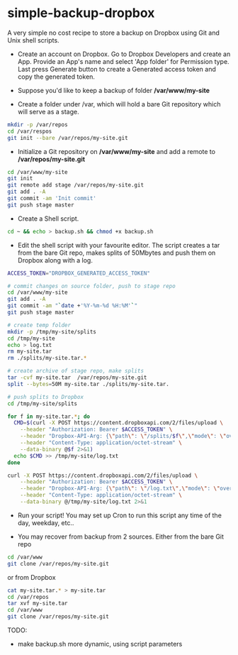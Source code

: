 # simple-backup-dropbox
A very simple no cost recipe to store a backup on Dropbox using Git and Unix shell scripts.

* Create an account on Dropbox. Go to Dropbox Developers and create an App. Provide an App's name and select 'App folder' for Permission type. Last press Generate button to create a Generated access token and copy the generated token.

* Suppose you'd like to keep a backup of folder **/var/www/my-site**

* Create a folder under /var, which will hold a bare Git repository which will serve as a stage.
```Bash
mkdir -p /var/repos
cd /var/respos
git init --bare /var/repos/my-site.git
```
* Initialize a Git repository on **/var/www/my-site** and add a remote to **/var/repos/my-site.git**
```Bash
cd /var/www/my-site
git init
git remote add stage /var/repos/my-site.git
git add . -A
git commit -am 'Init commit'
git push stage master
```

* Create a Shell script. 
```Bash
cd ~ && echo > backup.sh && chmod +x backup.sh
```
* Edit the shell script with your favourite editor. The script creates a tar from the bare Git repo, makes splits of 50Mbytes and push them on Dropbox along with a log.
```Bash
ACCESS_TOKEN="DROPBOX_GENERATED_ACCESS_TOKEN"

# commit changes on source folder, push to stage repo
cd /var/www/my-site
git add . -A
git commit -am "`date +'%Y-%m-%d %H:%M'`"
git push stage master

# create temp folder
mkdir -p /tmp/my-site/splits
cd /tmp/my-site
echo > log.txt
rm my-site.tar
rm ./splits/my-site.tar.*

# create archive of stage repo, make splits
tar -cvf my-site.tar  /var/repos/my-site.git
split --bytes=50M my-site.tar ./splits/my-site.tar.

# push splits to Dropbox
cd /tmp/my-site/splits

for f in my-site.tar.*; do
  CMD=$(curl -X POST https://content.dropboxapi.com/2/files/upload \
    --header "Authorization: Bearer $ACCESS_TOKEN" \
    --header "Dropbox-API-Arg: {\"path\": \"/splits/$f\",\"mode\": \"overwrite\",\"autorename\": false,\"mute\": true}" \
    --header "Content-Type: application/octet-stream" \
    --data-binary @$f 2>&1)
  echo $CMD >> /tmp/my-site/log.txt
done

curl -X POST https://content.dropboxapi.com/2/files/upload \
    --header "Authorization: Bearer $ACCESS_TOKEN" \
    --header "Dropbox-API-Arg: {\"path\": \"/log.txt\",\"mode\": \"overwrite\",\"autorename\": false,\"mute\": true}" \
    --header "Content-Type: application/octet-stream" \
    --data-binary @/tmp/my-site/log.txt 2>&1
```

* Run your script! You may set up Cron to run this script any time of the day, weekday, etc..

* You may recover from backup from 2 sources. Either from the bare Git repo
```Bash
cd /var/www
git clone /var/repos/my-site.git
```
or from Dropbox
```Bash
cat my-site.tar.* > my-site.tar
cd /var/repos
tar xvf my-site.tar
cd /var/www
git clone /var/repos/my-site.git
```

TODO:
* make backup.sh more dynamic, using script parameters
